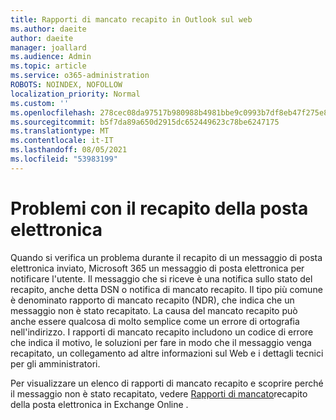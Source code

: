 ```yaml
---
title: Rapporti di mancato recapito in Outlook sul web
ms.author: daeite
author: daeite
manager: joallard
ms.audience: Admin
ms.topic: article
ms.service: o365-administration
ROBOTS: NOINDEX, NOFOLLOW
localization_priority: Normal
ms.custom: ''
ms.openlocfilehash: 278cec08da97517b980988b4981bbe9c0993b7df8eb47f275e8bb5572495916d
ms.sourcegitcommit: b5f7da89a650d2915dc652449623c78be6247175
ms.translationtype: MT
ms.contentlocale: it-IT
ms.lasthandoff: 08/05/2021
ms.locfileid: "53983199"
---
```

# <a name="issues-with-email-delivery"></a>Problemi con il recapito della posta elettronica

Quando si verifica un problema durante il recapito di un messaggio di posta elettronica inviato, Microsoft 365 un messaggio di posta elettronica per notificare l'utente. Il messaggio che si riceve è una notifica sullo stato del recapito, anche detta DSN o notifica di mancato recapito. Il tipo più comune è denominato rapporto di mancato recapito (NDR), che indica che un messaggio non è stato recapitato. La causa del mancato recapito può anche essere qualcosa di molto semplice come un errore di ortografia nell'indirizzo. I rapporti di mancato recapito includono un codice di errore che indica il motivo, le soluzioni per fare in modo che il messaggio venga recapitato, un collegamento ad altre informazioni sul Web e i dettagli tecnici per gli amministratori.

Per visualizzare un elenco di rapporti di mancato recapito e scoprire perché il messaggio non è stato recapitato, vedere [Rapporti di mancato](https://docs.microsoft.com/exchange/mail-flow-best-practices/non-delivery-reports-in-exchange-online/non-delivery-reports-in-exchange-online)recapito della posta elettronica in Exchange Online .